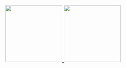 <p align="center">
<a href="https://github.com/Abdulkadirbulbul">
  <img height="180em" src="https://github-readme-stats-eight-theta.vercel.app/api?username=Abdulkadirbulbul&show_icons=true&theme=algolia&include_all_commits=true&count_private=true"/>
  <img height="180em" src="https://github-readme-stats-eight-theta.vercel.app/api/top-langs/?username=Abdulkadirbulbul&layout=compact&langs_count=8&theme=algolia"/>
</a>
</p>
